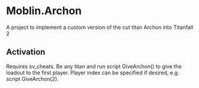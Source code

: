 # Moblin.Archon
A project to implement a custom version of the cut titan Archon into Titanfall 2

## Activation
Requires sv_cheats. Be any titan and run script GiveArchon() to give the loadout to the first player. Player index can be specified if desired, e.g. script GiveArchon(2).
